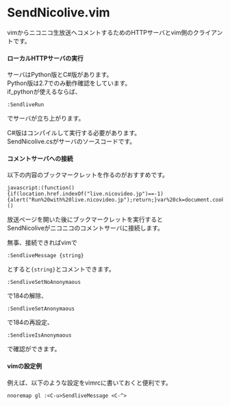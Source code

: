 SendNicolive.vim
================

vimからニコニコ生放送へコメントするためのHTTPサーバとvim側のクライアントです。

#### ローカルHTTPサーバの実行

サーバはPython版とC#版があります。  
Python版は2.7でのみ動作確認をしています。  
if_pythonが使えるならば、  

```
:SendliveRun
```

でサーバが立ち上がります。

C#版はコンパイルして実行する必要があります。  
SendNicolive.csがサーバのソースコードです。  

#### コメントサーバへの接続

以下の内容のブックマークレットを作るのがおすすめです。

```
javascript:(function(){if(location.href.indexOf("live.nicovideo.jp")==-1){alert("Run%20with%20live.nicovideo.jp");return;}var%20ck=document.cookie;var%20idx=ck.indexOf("user_session");var%20ckVal=ck.substring(idx,ck.indexOf(";",idx)).replace("user_session=","");var%20url=location.href.substring(0,location.href.indexOf("?")).replace("live.nicovideo.jp/watch/","localhost:8000/connect?")+"="+ckVal;var%20xhr=new%20XMLHttpRequest();xhr.open("GET",url,true);xhr.send();})()
```

放送ページを開いた後にブックマークレットを実行すると  
SendNicoliveがニコニコのコメントサーバに接続します。  

無事、接続できればvimで  

```
:SendliveMessage {string}  
```

とすると`{string}`とコメントできます。

```
:SendliveSetNoAnonymaous
```

で184の解除、

```
:SendliveSetAnonymaous
```

で184の再設定、

```
:SendliveIsAnonymaous
```

で確認ができます。

#### vimの設定例

例えば、以下のような設定をvimrcに書いておくと便利です。

```
nnoremap gl :<C-u>SendliveMessage <C-^>
```

